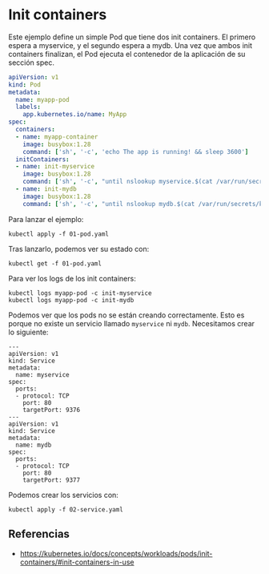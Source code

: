 # Init containers

Este ejemplo define un simple Pod que tiene dos init containers. El primero espera a myservice, y el segundo espera a mydb. Una vez que ambos init containers finalizan, el Pod ejecuta el contenedor de la aplicación de su sección spec.

```yaml
apiVersion: v1
kind: Pod
metadata:
  name: myapp-pod
  labels:
    app.kubernetes.io/name: MyApp
spec:
  containers:
  - name: myapp-container
    image: busybox:1.28
    command: ['sh', '-c', 'echo The app is running! && sleep 3600']
  initContainers:
  - name: init-myservice
    image: busybox:1.28
    command: ['sh', '-c', "until nslookup myservice.$(cat /var/run/secrets/kubernetes.io/serviceaccount/namespace).svc.cluster.local; do echo waiting for myservice; sleep 2; done"]
  - name: init-mydb
    image: busybox:1.28
    command: ['sh', '-c', "until nslookup mydb.$(cat /var/run/secrets/kubernetes.io/serviceaccount/namespace).svc.cluster.local; do echo waiting for mydb; sleep 2; done"]
```

Para lanzar el ejemplo:

```shell
kubectl apply -f 01-pod.yaml
```

Tras lanzarlo, podemos ver su estado con:

```shell
kubectl get -f 01-pod.yaml
```

Para ver los logs de los init containers:

```shell
kubectl logs myapp-pod -c init-myservice
kubectl logs myapp-pod -c init-mydb
```

Podemos ver que los pods no se están creando correctamente. Esto es porque no existe un servicio llamado `myservice` ni `mydb`. Necesitamos crear lo siguiente:

```shell
---
apiVersion: v1
kind: Service
metadata:
  name: myservice
spec:
  ports:
  - protocol: TCP
    port: 80
    targetPort: 9376
---
apiVersion: v1
kind: Service
metadata:
  name: mydb
spec:
  ports:
  - protocol: TCP
    port: 80
    targetPort: 9377
```

Podemos crear los servicios con:

```shell
kubectl apply -f 02-service.yaml
```

## Referencias
- https://kubernetes.io/docs/concepts/workloads/pods/init-containers/#init-containers-in-use